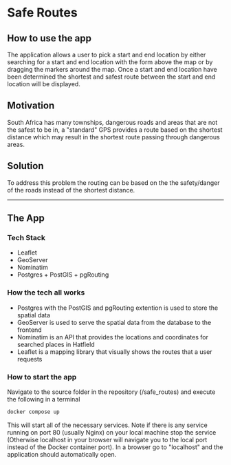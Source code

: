 # Safe Routes

## How to use the app

The application allows a user to pick a start and end location by either searching for a start and end location with the form above the map or by dragging the markers around the map. Once a start and end location have been determined the shortest and safest route between the start and end location will be displayed.

## Motivation

South Africa has many townships, dangerous roads and areas that are not the safest to be in, a "standard" GPS provides a route based on the shortest distance which may result in the shortest route passing through dangerous areas.

## Solution

To address this problem the routing can be based on the the safety/danger of the roads instead of the shortest distance.

---

## The App

### Tech Stack

- Leaflet
- GeoServer
- Nominatim
- Postgres + PostGIS + pgRouting

### How the tech all works

- Postgres with the PostGIS and pgRouting extention is used to store the spatial data
- GeoServer is used to serve the spatial data from the database to the frontend
- Nominatim is an API that provides the locations and coordinates for searched places in Hatfield
- Leaflet is a mapping library that visually shows the routes that a user requests

### How to start the app

Navigate to the source folder in the repository (/safe_routes) and execute the following in a terminal

```bash
docker compose up
```

This will start all of the necessary services. Note if there is any service running on port 80 (usually Nginx) on your local machine stop the service (Otherwise localhost in your browser will navigate you to the local port instead of the Docker container port). In a browser go to "localhost" and the application should automatically open.
